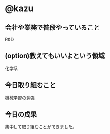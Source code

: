 # @kazu

## 会社や業務で普段やっていること
R&D

## (option)教えてもいいよという領域
化学系

## 今日取り組むこと
機械学習の勉強

## 今日の成果
集中して取り組むことができました。
